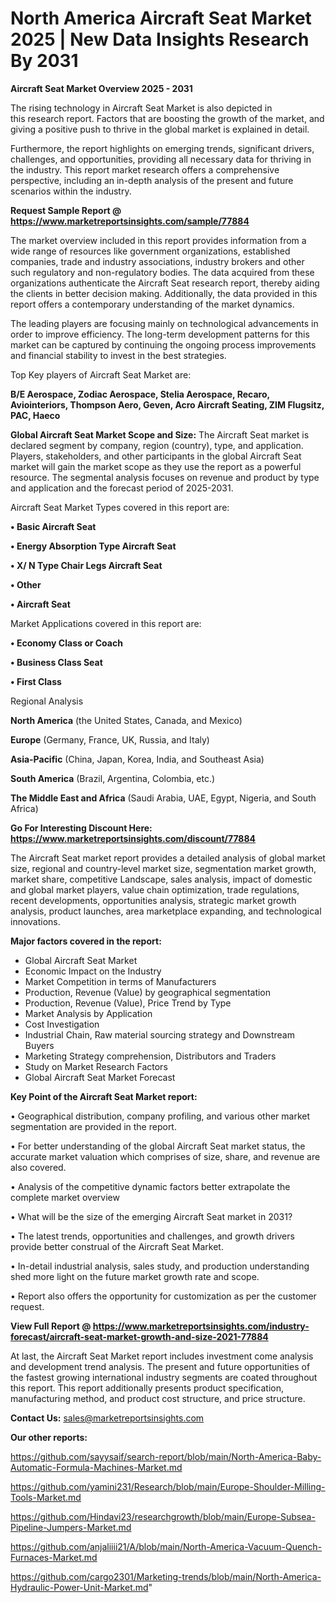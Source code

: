 # North America Aircraft Seat Market 2025 | New Data Insights Research By 2031

<Strong> Aircraft Seat Market Overview 2025 - 2031</strong>

The rising technology in Aircraft Seat Market is also depicted in this research report. Factors that are boosting the growth of the market, and giving a positive push to thrive in the global market is explained in detail.

Furthermore, the report highlights on emerging trends, significant drivers, challenges, and opportunities, providing all necessary data for thriving in the industry. This report market research offers a comprehensive perspective, including an in-depth analysis of the present and future scenarios within the industry.

<strong>Request Sample Report @ <a href=https://www.marketreportsinsights.com/sample/77884>https://www.marketreportsinsights.com/sample/77884</a></strong>

The market overview included in this report provides information from a wide range of resources like government organizations, established companies, trade and industry associations, industry brokers and other such regulatory and non-regulatory bodies. The data acquired from these organizations authenticate the Aircraft Seat research report, thereby aiding the clients in better decision making. Additionally, the data provided in this report offers a contemporary understanding of the market dynamics.

The leading players are focusing mainly on technological advancements in order to improve efficiency. The long-term development patterns for this market can be captured by continuing the ongoing process improvements and financial stability to invest in the best strategies.

Top Key players of Aircraft Seat Market are:

<strong>B/E Aerospace, Zodiac Aerospace, Stelia Aerospace, Recaro, Aviointeriors, Thompson Aero, Geven, Acro Aircraft Seating, ZIM Flugsitz, PAC, Haeco</strong>

<strong><b>Global Aircraft Seat Market Scope and Size:</b></strong>
The Aircraft Seat market is declared segment by company, region (country), type, and application. Players, stakeholders, and other participants in the global Aircraft Seat market will gain the market scope as they use the report as a powerful resource. The segmental analysis focuses on revenue and product by type and application and the forecast period of 2025-2031.

Aircraft Seat Market Types covered in this report are:

<strong>• Basic Aircraft Seat

• Energy Absorption Type Aircraft Seat

• X/ N Type Chair Legs Aircraft Seat

• Other

• Aircraft Seat</strong>

Market Applications covered in this report are:

<strong>• Economy Class or Coach

• Business Class Seat

• First Class</strong> 

Regional Analysis

<strong>North America</strong> (the United States, Canada, and Mexico)

<strong>Europe</strong> (Germany, France, UK, Russia, and Italy)

<strong>Asia-Pacific</strong> (China, Japan, Korea, India, and Southeast Asia)

<strong>South America</strong> (Brazil, Argentina, Colombia, etc.)

<strong>The Middle East and Africa</strong> (Saudi Arabia, UAE, Egypt, Nigeria, and South Africa)

<strong>Go For Interesting Discount Here: <a href=https://www.marketreportsinsights.com/discount/77884>https://www.marketreportsinsights.com/discount/77884</a></strong>

The Aircraft Seat market report provides a detailed analysis of global market size, regional and country-level market size, segmentation market growth, market share, competitive Landscape, sales analysis, impact of domestic and global market players, value chain optimization, trade regulations, recent developments, opportunities analysis, strategic market growth analysis, product launches, area marketplace expanding, and technological innovations.

<strong><b>Major factors covered in the report:</b></strong>
<ul>
  <li>Global Aircraft Seat Market </li>
  <li>Economic Impact on the Industry</li>
  <li>Market Competition in terms of Manufacturers</li>
  <li>Production, Revenue (Value) by geographical segmentation</li>
  <li>Production, Revenue (Value), Price Trend by Type</li>
  <li>Market Analysis by Application</li>
  <li>Cost Investigation</li>
  <li>Industrial Chain, Raw material sourcing strategy and Downstream Buyers</li>
  <li>Marketing Strategy comprehension, Distributors and Traders</li>
  <li>Study on Market Research Factors</li>
  <li>Global Aircraft Seat Market Forecast</li>
</ul>

<strong><b>Key Point of the Aircraft Seat Market report:</b></strong>

• Geographical distribution, company profiling, and various other market segmentation are provided in the report.

• For better understanding of the global Aircraft Seat market status, the accurate market valuation which comprises of size, share, and revenue are also covered.

• Analysis of the competitive dynamic factors better extrapolate the complete market overview

• What will be the size of the emerging Aircraft Seat market in 2031?

• The latest trends, opportunities and challenges, and growth drivers provide better construal of the Aircraft Seat Market.

• In-detail industrial analysis, sales study, and production understanding shed more light on the future market growth rate and scope.

• Report also offers the opportunity for customization as per the customer request.

<strong><b>View Full Report @ <a href=https://www.marketreportsinsights.com/industry-forecast/aircraft-seat-market-growth-and-size-2021-77884>https://www.marketreportsinsights.com/industry-forecast/aircraft-seat-market-growth-and-size-2021-77884</a></b></strong>


At last, the Aircraft Seat Market report includes investment come analysis and development trend analysis. The present and future opportunities of the fastest growing international industry segments are coated throughout this report. This report additionally presents product specification, manufacturing method, and product cost structure, and price structure.

<strong>Contact Us:</strong>
sales@marketreportsinsights.com

<strong>Our other reports:</strong>

<a href=https://github.com/sayysaif/search-report/blob/main/North-America-Baby-Automatic-Formula-Machines-Market.md>https://github.com/sayysaif/search-report/blob/main/North-America-Baby-Automatic-Formula-Machines-Market.md</a>

<a href=https://github.com/yamini231/Research/blob/main/Europe-Shoulder-Milling-Tools-Market.md>https://github.com/yamini231/Research/blob/main/Europe-Shoulder-Milling-Tools-Market.md</a>

<a href=https://github.com/Hindavi23/researchgrowth/blob/main/Europe-Subsea-Pipeline-Jumpers-Market.md>https://github.com/Hindavi23/researchgrowth/blob/main/Europe-Subsea-Pipeline-Jumpers-Market.md</a>

<a href=https://github.com/anjaliiii21/A/blob/main/North-America-Vacuum-Quench-Furnaces-Market.md>https://github.com/anjaliiii21/A/blob/main/North-America-Vacuum-Quench-Furnaces-Market.md</a>

<a href=https://github.com/cargo2301/Marketing-trends/blob/main/North-America-Hydraulic-Power-Unit-Market.md>https://github.com/cargo2301/Marketing-trends/blob/main/North-America-Hydraulic-Power-Unit-Market.md</a>"

